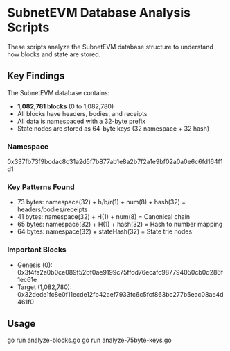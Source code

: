 # SubnetEVM Database Analysis Scripts

These scripts analyze the SubnetEVM database structure to understand how blocks and state are stored.

## Key Findings

The SubnetEVM database contains:

- **1,082,781 blocks** (0 to 1,082,780)  
- All blocks have headers, bodies, and receipts
- All data is namespaced with a 32-byte prefix
- State nodes are stored as 64-byte keys (32 namespace + 32 hash)

### Namespace
0x337fb73f9bcdac8c31a2d5f7b877ab1e8a2b7f2a1e9bf02a0a0e6c6fd164f1d1

### Key Patterns Found

- 73 bytes: namespace(32) + h/b/r(1) + num(8) + hash(32) = headers/bodies/receipts
- 41 bytes: namespace(32) + H(1) + num(8) = Canonical chain  
- 65 bytes: namespace(32) + H(1) + hash(32) = Hash to number mapping
- 64 bytes: namespace(32) + stateHash(32) = State trie nodes

### Important Blocks

- Genesis (0): 0x3f4fa2a0b0ce089f52bf0ae9199c75ffdd76ecafc987794050cb0d286f1ec61e
- Target (1,082,780): 0x32dede1fc8e0f11ecde12fb42aef7933fc6c5fcf863bc277b5eac08ae4d461f0

## Usage

go run analyze-blocks.go
go run analyze-75byte-keys.go
